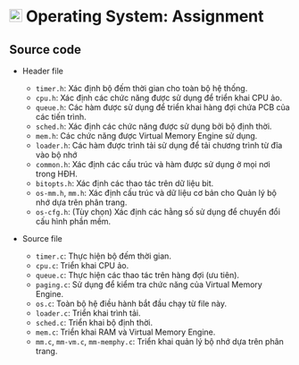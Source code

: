 # <img src="https://upload.wikimedia.org/wikipedia/commons/f/f0/HCMCUT.svg" alt="HCMUT" width="23" /> Operating System: Assignment

## Source code

- Header file

  - `timer.h`: Xác định bộ đếm thời gian cho toàn bộ hệ thống.
  - `cpu.h`: Xác định các chức năng được sử dụng để triển khai CPU ảo.
  - `queue.h`: Các hàm được sử dụng để triển khai hàng đợi chứa PCB của các tiến trình.
  - `sched.h`: Xác định các chức năng được sử dụng bởi bộ định thời.
  - `mem.h`: Các chức năng được Virtual Memory Engine sử dụng.
  - `loader.h`: Các hàm được trình tải sử dụng để tải chương trình từ đĩa vào bộ nhớ
  - `common.h`: Xác định các cấu trúc và hàm được sử dụng ở mọi nơi trong HĐH.
  - `bitopts.h`: Xác định các thao tác trên dữ liệu bit.
  - `os-mm.h`, `mm.h`: Xác định cấu trúc và dữ liệu cơ bản cho Quản lý bộ nhớ dựa trên phân trang.
  - `os-cfg.h`: (Tùy chọn) Xác định các hằng số sử dụng để chuyển đổi cấu hình phần mềm.

- Source file

  - `timer.c`: Thực hiện bộ đếm thời gian.
  - `cpu.c`: Triển khai CPU ảo.
  - `queue.c`: Thực hiện các thao tác trên hàng đợi (ưu tiên).
  - `paging.c`: Sử dụng để kiểm tra chức năng của Virtual Memory Engine.
  - `os.c`: Toàn bộ hệ điều hành bắt đầu chạy từ file này.
  - `loader.c`: Triển khai trình tải.
  - `sched.c`: Triển khai bộ định thời.
  - `mem.c`: Triển khai RAM và Virtual Memory Engine.
  - `mm.c`, `mm-vm.c`, `mm-memphy.c`: Triển khai quản lý bộ nhớ dựa trên phân trang.

